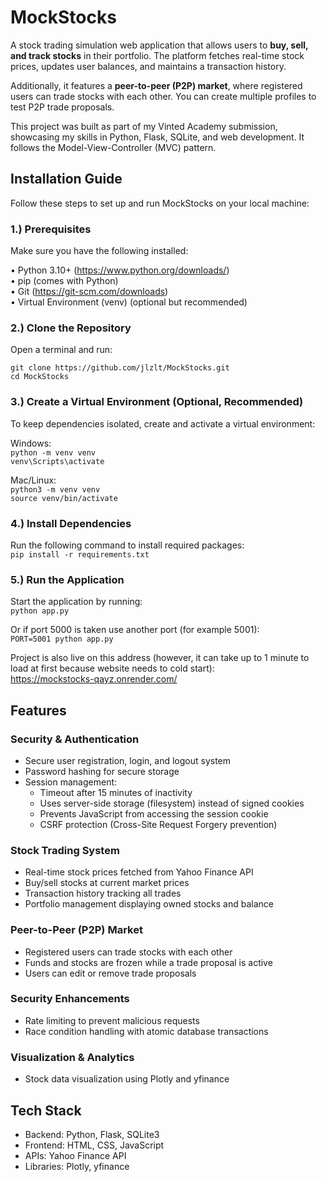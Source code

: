 # MockStocks

A stock trading simulation web application that allows users to **buy, sell, and track stocks** in their portfolio. The platform fetches real-time stock prices, updates user balances, and maintains a transaction history.

Additionally, it features a **peer-to-peer (P2P) market**, where registered users can trade stocks with each other. You can create multiple profiles to test P2P trade proposals.

This project was built as part of my Vinted Academy submission, showcasing my skills in Python, Flask, SQLite, and web development. It follows the Model-View-Controller (MVC) pattern.


## Installation Guide

Follow these steps to set up and run MockStocks on your local machine:

### 1.) Prerequisites
Make sure you have the following installed:  

• Python 3.10+ (https://www.python.org/downloads/)  
• pip (comes with Python)  
• Git (https://git-scm.com/downloads)  
• Virtual Environment (venv) (optional but recommended)

### 2.) Clone the Repository
Open a terminal and run:  

`git clone https://github.com/jlzlt/MockStocks.git`  
`cd MockStocks`  


### 3.) Create a Virtual Environment (Optional, Recommended)
To keep dependencies isolated, create and activate a virtual environment:  

Windows:  
`python -m venv venv`  
`venv\Scripts\activate`  

Mac/Linux:  
`python3 -m venv venv`  
`source venv/bin/activate`  

### 4.) Install Dependencies
Run the following command to install required packages:  
`pip install -r requirements.txt`  

### 5.) Run the Application
Start the application by running:  
`python app.py`  

Or if port 5000 is taken use another port (for example 5001):\
`PORT=5001 python app.py`

Project is also live on this address (however, it can take up to 1 minute to load at first because website needs to cold start):  
https://mockstocks-qayz.onrender.com/


## Features

### Security & Authentication

- Secure user registration, login, and logout system  
- Password hashing for secure storage  
- Session management:  
  - Timeout after 15 minutes of inactivity  
  - Uses server-side storage (filesystem) instead of signed cookies  
  - Prevents JavaScript from accessing the session cookie  
  - CSRF protection (Cross-Site Request Forgery prevention)  

### Stock Trading System

- Real-time stock prices fetched from Yahoo Finance API  
- Buy/sell stocks at current market prices  
- Transaction history tracking all trades  
- Portfolio management displaying owned stocks and balance  

### Peer-to-Peer (P2P) Market

- Registered users can trade stocks with each other  
- Funds and stocks are frozen while a trade proposal is active  
- Users can edit or remove trade proposals  

### Security Enhancements

- Rate limiting to prevent malicious requests  
- Race condition handling with atomic database transactions  

### Visualization & Analytics

- Stock data visualization using Plotly and yfinance  


## Tech Stack

- Backend: Python, Flask, SQLite3  
- Frontend: HTML, CSS, JavaScript  
- APIs: Yahoo Finance API  
- Libraries: Plotly, yfinance  
 
